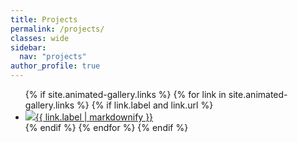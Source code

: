 ```yaml
---
title: Projects
permalink: /projects/
classes: wide
sidebar: 
  nav: "projects"
author_profile: true
---
```

<!-- adapted from http://www.menucool.com/ui/responsive-image-grid-with-hover-effect -->
<ul id="rig">
	{% if site.animated-gallery.links %}
      {% for link in site.animated-gallery.links %}
        {% if link.label and link.url %}
          <li><a class="rig-cell" href="{{ link.url }}"><img class="rig-img" src="{{ link.image }}"><span class="rig-overlay"></span><span class="rig-text">{{ link.label | markdownify }}</span></a></li>
        {% endif %}
      {% endfor %}
    {% endif %}
</ul>

<!-- turn this into something in _includes to later add to the theme - learn from gallery and feature row, mainly gallery -->
